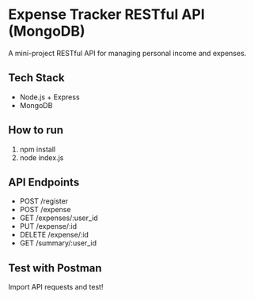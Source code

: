 # Expense Tracker RESTful API (MongoDB)
A mini-project RESTful API for managing personal income and expenses.

## Tech Stack
- Node.js + Express
- MongoDB

## How to run
1. npm install
2. node index.js

## API Endpoints
- POST /register
- POST /expense
- GET /expenses/:user_id
- PUT /expense/:id
- DELETE /expense/:id
- GET /summary/:user_id

## Test with Postman
Import API requests and test!
